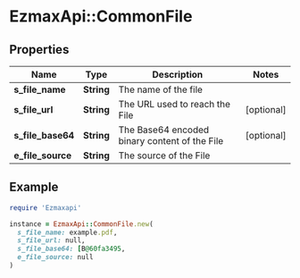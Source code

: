 # EzmaxApi::CommonFile

## Properties

| Name | Type | Description | Notes |
| ---- | ---- | ----------- | ----- |
| **s_file_name** | **String** | The name of the file |  |
| **s_file_url** | **String** | The URL used to reach the File | [optional] |
| **s_file_base64** | **String** | The Base64 encoded binary content of the File | [optional] |
| **e_file_source** | **String** | The source of the File |  |

## Example

```ruby
require 'Ezmaxapi'

instance = EzmaxApi::CommonFile.new(
  s_file_name: example.pdf,
  s_file_url: null,
  s_file_base64: [B@60fa3495,
  e_file_source: null
)
```

